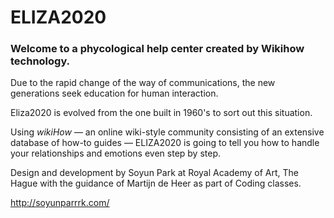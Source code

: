 # ELIZA2020

### Welcome to a phycological help center created by Wikihow technology.
Due to the rapid change of the way of communications, the new generations seek education for human interaction.

Eliza2020 is evolved from the one built in 1960's to sort out this situation.

Using *wikiHow* — an online wiki-style community consisting of an extensive database of how-to guides — ELIZA2020 is going to tell you how to handle your relationships and emotions even step by step.

Design and development by Soyun Park at Royal Academy of Art, The Hague with the guidance of Martijn de Heer as part of Coding classes.

http://soyunparrrk.com/

